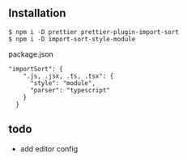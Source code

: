 ## Installation

```$ npm i -D prettier prettier-plugin-import-sort```  
```$ npm i -D import-sort-style-module```

package.json

```
"importSort": {
    ".js, .jsx, .ts, .tsx": {
      "style": "module",
      "parser": "typescript"
    }
  }
 ```

## todo

- add editor config
